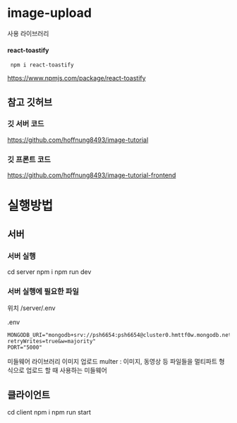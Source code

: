 # image-upload

사용 라이브러리

#### react-toastify

```
 npm i react-toastify
```

https://www.npmjs.com/package/react-toastify

## 참고 깃허브

### 깃 서버 코드

https://github.com/hoffnung8493/image-tutorial

### 깃 프론트 코드

https://github.com/hoffnung8493/image-tutorial-frontend

# 실행방법

## 서버

### 서버 실행

cd server
npm i
npm run dev

### 서버 실행에 필요한 파일

위치 /server/.env

.env

```
MONGODB_URI="mongodb+srv://psh6654:psh6654@cluster0.hmttf0w.mongodb.net/?retryWrites=true&w=majority"
PORT="5000"
```

미들웨어 라이브러리
이미지 업로드
multer
: 이미지, 동영상 등 파일들을 멀티파트 형식으로 업로드 할 때 사용하는 미들웨어

## 클라이언트

cd client
npm i
npm run start
